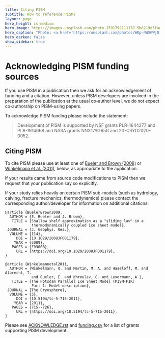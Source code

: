 ```yaml
---
title: Citing PISM
subtitle: How to reference PISM?
layout: page
hero_height: is-medium
hero_image: https://images.unsplash.com/photo-1591792111137-5b8219d5fad6
hero_caption: "Photo: <a href='https://unsplash.com/photos/WKp-NWSGWjQ'>J. Eades / Unsplash</a>"
hero_darken: false
show_sidebar: true
---
```


# Acknowledging PISM funding sources

If you use PISM in a publication then we ask for an acknowledgement of funding and a citation. However, unless PISM developers are involved in the preparation of the publication at the usual co-author level, we do not expect co-authorship on PISM-using papers.

To acknowledge PISM funding please include the statement:

> Development of PISM is supported by NSF grants PLR-1644277 and PLR-1914668 and NASA grants NNX17AG65G and 20-CRYO2020-0052.

## Citing PISM

To cite PISM please use at least one of [Bueler and Brown (2009)](https://doi.org/10.1029/2008JF001179) or [Winkelmann et al. (2011)](https://doi.org/10.5194/tc-5-715-2011), below, as appropriate to the application.

If your results came from source code modifications to PISM then we request that your publication say so explicitly.

If your study relies heavily on certain PISM sub-models (such as hydrology, calving, fracture mechanics, thermodynamics) please contact the corresponding author/developer for information on additional citations.

```
@article {BuelerBrown2009,
  AUTHOR = {E. Bueler and J. Brown},
   TITLE = {Shallow shelf approximation as a "sliding law" in a
            thermodynamically coupled ice sheet model},
 JOURNAL = {J. Geophys. Res.},
  VOLUME = {114},
     DOI = {10.1029/2008JF001179},
    YEAR = {2009},
   PAGES = {F03008},
     URL = {https://doi.org/10.1029/2008JF001179},
}
```

```
@article {Winkelmannetal2011,
  AUTHOR = {Winkelmann, R. and Martin, M. A. and Haseloff, M. and Albrecht, T.
            and Bueler, E. and Khroulev, C. and Levermann, A.},
   TITLE = {The Potsdam Parallel Ice Sheet Model (PISM-PIK)
            Part 1: Model description},
 JOURNAL = {The Cryosphere},
  VOLUME = {5},
     DOI = {10.5194/tc-5-715-2011},
    YEAR = {2011},
   PAGES = {715--726},
     URL = {https://doi.org/10.5194/tc-5-715-2011},
}
```

Please see [ACKNOWLEDGE.rst](https://github.com/pism/pism/blob/main/ACKNOWLEDGE.rst) and [funding.csv](https://github.com/pism/pism/blob/main/doc/funding.csv) for a list of grants supporting PISM development.